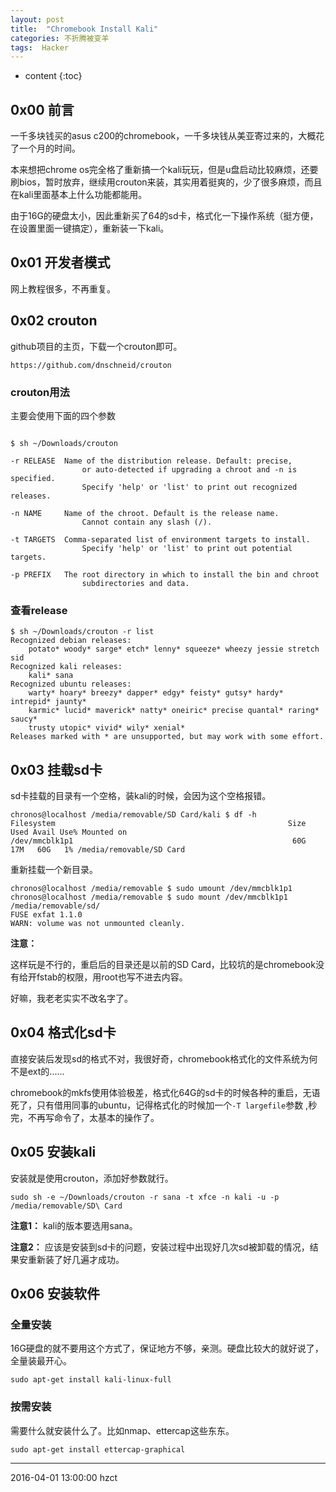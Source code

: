 ```yaml
---
layout: post
title:  "Chromebook Install Kali"
categories: 不折腾被变羊
tags:  Hacker
---
```


* content
{:toc}

## 0x00 前言

一千多块钱买的asus c200的chromebook，一千多块钱从美亚寄过来的，大概花了一个月的时间。

本来想把chrome os完全格了重新搞一个kali玩玩，但是u盘启动比较麻烦，还要刷bios，暂时放弃，继续用crouton来装，其实用着挺爽的，少了很多麻烦，而且在kali里面基本上什么功能都能用。

由于16G的硬盘太小，因此重新买了64的sd卡，格式化一下操作系统（挺方便，在设置里面一键搞定），重新装一下kali。





## 0x01 开发者模式

网上教程很多，不再重复。

## 0x02 crouton

github项目的主页，下载一个crouton即可。


```
https://github.com/dnschneid/crouton
```

### crouton用法

主要会使用下面的四个参数

```

$ sh ~/Downloads/crouton

-r RELEASE  Name of the distribution release. Default: precise,
                or auto-detected if upgrading a chroot and -n is specified.
                Specify 'help' or 'list' to print out recognized releases.

-n NAME     Name of the chroot. Default is the release name.
                Cannot contain any slash (/).

-t TARGETS  Comma-separated list of environment targets to install.
                Specify 'help' or 'list' to print out potential targets.

-p PREFIX   The root directory in which to install the bin and chroot
                subdirectories and data.
```

### 查看release

```
$ sh ~/Downloads/crouton -r list
Recognized debian releases:
    potato* woody* sarge* etch* lenny* squeeze* wheezy jessie stretch sid
Recognized kali releases:
    kali* sana
Recognized ubuntu releases:
    warty* hoary* breezy* dapper* edgy* feisty* gutsy* hardy* intrepid* jaunty*
    karmic* lucid* maverick* natty* oneiric* precise quantal* raring* saucy*
    trusty utopic* vivid* wily* xenial*
Releases marked with * are unsupported, but may work with some effort.
```

## 0x03 挂载sd卡

sd卡挂载的目录有一个空格，装kali的时候，会因为这个空格报错。

```
chronos@localhost /media/removable/SD Card/kali $ df -h
Filesystem                                                    Size  Used Avail Use% Mounted on
/dev/mmcblk1p1                                                 60G   17M   60G   1% /media/removable/SD Card
```

重新挂载一个新目录。

```
chronos@localhost /media/removable $ sudo umount /dev/mmcblk1p1
chronos@localhost /media/removable $ sudo mount /dev/mmcblk1p1 /media/removable/sd/
FUSE exfat 1.1.0
WARN: volume was not unmounted cleanly.
```
**注意：**

这样玩是不行的，重启后的目录还是以前的SD Card，比较坑的是chromebook没有给开fstab的权限，用root也写不进去内容。

好嘛，我老老实实不改名字了。

## 0x04 格式化sd卡

直接安装后发现sd的格式不对，我很好奇，chromebook格式化的文件系统为何不是ext的......

chromebook的mkfs使用体验极差，格式化64G的sd卡的时候各种的重启，无语死了，只有借用同事的ubuntu，记得格式化的时候加一个`-T largefile`参数 ,秒完，不再写命令了，太基本的操作了。

## 0x05 安装kali

安装就是使用crouton，添加好参数就行。


```
sudo sh -e ~/Downloads/crouton -r sana -t xfce -n kali -u -p /media/removable/SD\ Card

```

**注意1：** kali的版本要选用sana。

**注意2：** 应该是安装到sd卡的问题，安装过程中出现好几次sd被卸载的情况，结果安重新装了好几遍才成功。

## 0x06 安装软件

### 全量安装

16G硬盘的就不要用这个方式了，保证地方不够，亲测。硬盘比较大的就好说了，全量装最开心。

```
sudo apt-get install kali-linux-full

```

### 按需安装

需要什么就安装什么了。比如nmap、ettercap这些东东。

```
sudo apt-get install ettercap-graphical
```

***
2016-04-01 13:00:00 hzct
